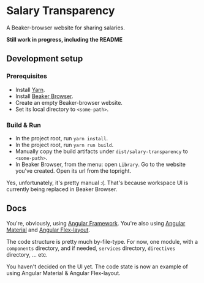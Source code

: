 # Salary Transparency

A Beaker-browser website for sharing salaries.

**Still work in progress, including the README**

## Development setup

### Prerequisites

- Install [Yarn](https://yarnpkg.com).
- Install [Beaker Browser](https://beakerbrowser.com/).
- Create an empty Beaker-browser website.
- Set its local directory to `<some-path>`.

### Build & Run

- In the project root, run `yarn install`.
- In the project root, run `yarn run build`.
- Manually copy the build artifacts under `dist/salary-transparency` to `<some-path>`.
- In Beaker Browser, from the menu: open `Library`. Go to the website you've created. Open its url from the topright.

Yes, unfortunately, it's pretty manual :(. That's because workspace UI is currently being replaced in Beaker Browser.

## Docs

You're, obviously, using [Angular Framework](https://angular.io/). You're also using [Angular Material](https://material.angular.io) and [Angular Flex-layout](https://github.com/angular/flex-layout/wiki/Declarative-API-Overview).

The code structure is pretty much by-file-type. For now, one module, with a `components` directory, and if needed, `services` directory, `directives` directory, ... etc.

You haven't decided on the UI yet. The code state is now an example of using Angular Material & Angular Flex-layout.
